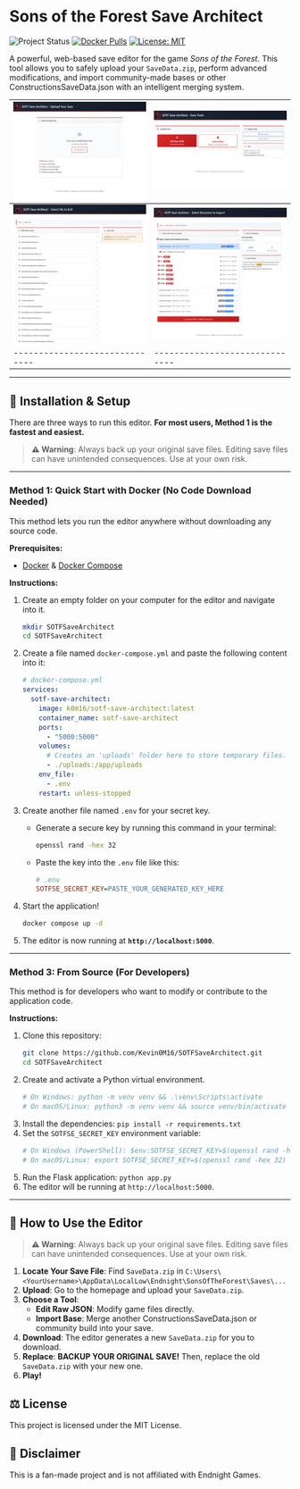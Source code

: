 # Sons of the Forest Save Architect

![Project Status](https://img.shields.io/badge/status-active-success)
[![Docker Pulls](https://img.shields.io/docker/pulls/k0m16/sotf-save-architect.svg)](https://hub.docker.com/r/k0m16/sotf-save-architect)
[![License: MIT](https://img.shields.io/badge/License-MIT-yellow.svg)](https://opensource.org/licenses/MIT)

A powerful, web-based save editor for the game *Sons of the Forest*. This tool allows you to safely upload your `SaveData.zip`, perform advanced modifications, and import community-made bases or other ConstructionsSaveData.json with an intelligent merging system.

| ![img1](img/Screenshot1.png) | ![img2](img/Screenshot2.png) |
|------------------------------|------------------------------|
| ![img3](img/Screenshot3.png) | ![img4](img/Screenshot4.png) |
|------------------------------|------------------------------|

---

## 🚀 Installation & Setup

There are three ways to run this editor. **For most users, Method 1 is the fastest and easiest.**
> **⚠️ Warning**: Always back up your original save files. Editing save files can have unintended consequences. Use at your own risk.
---

### **Method 1: Quick Start with Docker (No Code Download Needed)**

This method lets you run the editor anywhere without downloading any source code.

**Prerequisites:**
- [Docker](https://www.docker.com/get-started) & [Docker Compose](https://docs.docker.com/compose/install/)

**Instructions:**

1.  Create an empty folder on your computer for the editor and navigate into it.
    ```bash
    mkdir SOTFSaveArchitect
    cd SOTFSaveArchitect
    ```

2.  Create a file named `docker-compose.yml` and paste the following content into it:
    ```yaml
    # docker-compose.yml
    services:
      sotf-save-architect:
        image: k0m16/sotf-save-architect:latest
        container_name: sotf-save-architect
        ports:
          - "5000:5000"
        volumes:
          # Creates an 'uploads' folder here to store temporary files.
          - ./uploads:/app/uploads
        env_file:
          - .env
        restart: unless-stopped
    ```

3.  Create another file named `.env` for your secret key.
    -   Generate a secure key by running this command in your terminal:
        ```bash
        openssl rand -hex 32
        ```
    -   Paste the key into the `.env` file like this:
        ```ini
        # .env
        SOTFSE_SECRET_KEY=PASTE_YOUR_GENERATED_KEY_HERE
        ```

4.  Start the application!
    ```bash
    docker compose up -d
    ```

5.  The editor is now running at **`http://localhost:5000`**.

---

### **Method 3: From Source (For Developers)**

This method is for developers who want to modify or contribute to the application code.

**Instructions:**

1.  Clone this repository:
    ```bash
    git clone https://github.com/Kevin0M16/SOTFSaveArchitect.git
    cd SOTFSaveArchitect
    ```
2.  Create and activate a Python virtual environment.
    ```bash
    # On Windows: python -m venv venv && .\venv\Scripts\activate
    # On macOS/Linux: python3 -m venv venv && source venv/bin/activate
    ```
3.  Install the dependencies: `pip install -r requirements.txt`
4.  Set the `SOTFSE_SECRET_KEY` environment variable:
    ```bash
    # On Windows (PowerShell): $env:SOTFSE_SECRET_KEY=$(openssl rand -hex 32)
    # On macOS/Linux: export SOTFSE_SECRET_KEY=$(openssl rand -hex 32)
    ```
5.  Run the Flask application: `python app.py`
6.  The editor will be running at `http://localhost:5000`.

---

## 📝 How to Use the Editor
> **⚠️ Warning**: Always back up your original save files. Editing save files can have unintended consequences. Use at your own risk.
1.  **Locate Your Save File**: Find `SaveData.zip` in `C:\Users\<YourUsername>\AppData\LocalLow\Endnight\SonsOfTheForest\Saves\...`
2.  **Upload**: Go to the homepage and upload your `SaveData.zip`.
3.  **Choose a Tool**:
    - **Edit Raw JSON**: Modify game files directly.
    - **Import Base**: Merge another ConstructionsSaveData.json or community build into your save.
4.  **Download**: The editor generates a new `SaveData.zip` for you to download.
5.  **Replace**: **BACKUP YOUR ORIGINAL SAVE!** Then, replace the old `SaveData.zip` with your new one.
6.  **Play!**

## ⚖️ License

This project is licensed under the MIT License.

## 🙏 Disclaimer

This is a fan-made project and is not affiliated with Endnight Games.